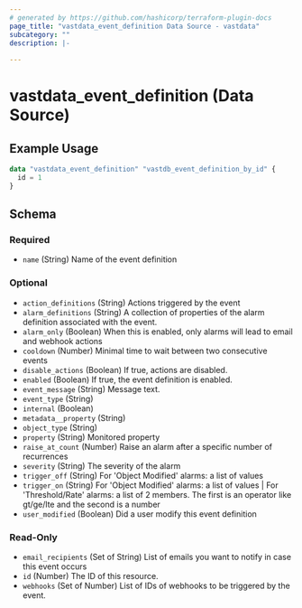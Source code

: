 ```yaml
---
# generated by https://github.com/hashicorp/terraform-plugin-docs
page_title: "vastdata_event_definition Data Source - vastdata"
subcategory: ""
description: |-
  
---
```


# vastdata_event_definition (Data Source)



## Example Usage

```terraform
data "vastdata_event_definition" "vastdb_event_definition_by_id" {
  id = 1
}
```

<!-- schema generated by tfplugindocs -->
## Schema

### Required

- `name` (String) Name of the event definition

### Optional

- `action_definitions` (String) Actions triggered by the event
- `alarm_definitions` (String) A collection of properties of the alarm definition associated with the event.
- `alarm_only` (Boolean) When this is enabled, only alarms will lead to email and webhook actions
- `cooldown` (Number) Minimal time to wait between two consecutive events
- `disable_actions` (Boolean) If true, actions are disabled.
- `enabled` (Boolean) If true, the event definition is enabled.
- `event_message` (String) Message text.
- `event_type` (String)
- `internal` (Boolean)
- `metadata__property` (String)
- `object_type` (String)
- `property` (String) Monitored property
- `raise_at_count` (Number) Raise an alarm after a specific number of recurrences
- `severity` (String) The severity of the alarm
- `trigger_off` (String) For 'Object Modified' alarms: a list of values
- `trigger_on` (String) For 'Object Modified' alarms: a list of values | For 'Threshold/Rate' alarms: a list of 2 members. The first is an operator like gt/ge/lte and the second is a number
- `user_modified` (Boolean) Did a user modify this event definition

### Read-Only

- `email_recipients` (Set of String) List of emails you want to notify in case this event occurs
- `id` (Number) The ID of this resource.
- `webhooks` (Set of Number) List of IDs of webhooks to be triggered by the event.

